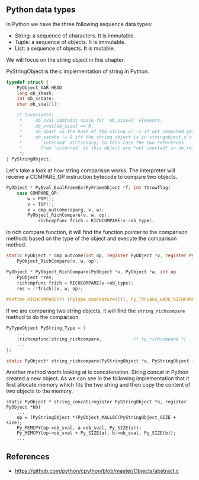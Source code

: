 ## Python data types

In Python we have the three following sequence data types:
* String: a sequence of characters. It is immutable.
* Tuple: a sequence of objects. It is immutable.
* List: a sequence of objects. It is mutable.

We will focus on the string object in this chapter.

PyStringObject is the c implementation of string in Python.
```c
typedef struct {
    PyObject_VAR_HEAD
    long ob_shash;
    int ob_sstate;
    char ob_sval[1];

    /* Invariants:
     *     ob_sval contains space for 'ob_size+1' elements.
     *     ob_sval[ob_size] == 0.
     *     ob_shash is the hash of the string or -1 if not computed yet.
     *     ob_sstate != 0 iff the string object is in stringobject.c's
     *       'interned' dictionary; in this case the two references
     *       from 'interned' to this object are *not counted* in ob_refcnt.
     */
} PyStringObject;

```

Let's take a look at how string comparison works. The interpreter will receive a COMPARE_OP instruction bytecode to compare two objects.
```c
PyObject * PyEval_EvalFrameEx(PyFrameObject *f, int throwflag)
    case COMPARE_OP:
        w = POP();
        v = TOP();
        x = cmp_outcome(oparg, v, w);
        PyObject_RichCompare(v, w, op);
            richcmpfunc frich = RICHCOMPARE(v->ob_type);
```

In rich compare function, it will find the function pointer to the comparison methods based on the type of the object and execute the
comparison method.
```c
static PyObject * cmp_outcome(int op, register PyObject *v, register PyObject *w)
    PyObject_RichCompare(v, w, op);

PyObject * PyObject_RichCompare(PyObject *v, PyObject *w, int op
    PyObject *res;
    richcmpfunc frich = RICHCOMPARE(v->ob_type);
    res = (*frich)(v, w, op);
    
#define RICHCOMPARE(t) (PyType_HasFeature((t), Py_TPFLAGS_HAVE_RICHCOMPARE) ? (t)->tp_richcompare : NULL)
```

If we are comparing two string objects, it will find the `string_richcompare` method to do the comparison.
```c
PyTypeObject PyString_Type = {
    ...
    (richcmpfunc)string_richcompare,            /* tp_richcompare */
    ...
};

static PyObject* string_richcompare(PyStringObject *a, PyStringObject *b, int op)
```

Another method worth looking at is concatenation. String concat in Python created a new object. As we can see in the following
implementation that it first allocate memory which fits the two string and then copy the content of two objects to the memory.
```
static PyObject * string_concat(register PyStringObject *a, register PyObject *bb)
    ...
    op = (PyStringObject *)PyObject_MALLOC(PyStringObject_SIZE + size);
    Py_MEMCPY(op->ob_sval, a->ob_sval, Py_SIZE(a));
    Py_MEMCPY(op->ob_sval + Py_SIZE(a), b->ob_sval, Py_SIZE(b));
    ...
```

## References
* https://github.com/python/cpython/blob/master/Objects/abstract.c
